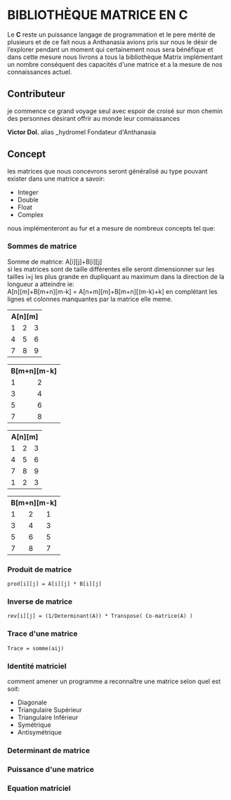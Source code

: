# BIBLIOTHÈQUE MATRICE EN C

Le **C** reste un puissance langage de programmation et le pere mérité de plusieurs et de ce fait nous a Anthanasia avions pris sur nous le désir de l’explorer pendant un moment qui certainement nous sera bénéfique et dans cette mesure nous livrons a tous la bibliothèque Matrix implémentant un nombre conséquent des capacités d'une matrice et a la mesure de nos connaissances actuel.

## Contributeur

je commence ce grand voyage seul avec espoir de croisé sur mon chemin des personnes désirant offrir au monde leur connaissances

**Victor Dol.** alias  _hydromel Fondateur d'Anthanasia

## Concept

les matrices que nous concevrons seront généralisé au type pouvant exister dans une matrice a savoir:
- Integer
- Double
- Float
- Complex

nous implémenteront au fur et a mesure de nombreux concepts tel que:

### Sommes de matrice

Somme de matrice: A[i][j]+B[i][j]<br> 
si les matrices sont de taille différentes elle seront dimensionner sur les tailles i×j les plus grande en dupliquant au maximum dans la direction de la longueur a atteindre ie: <br>
A[n][m]+B[m+n][m-k] = A[n+m][m]+B[m+n][(m-k)+k] en complétant les lignes et colonnes manquantes par la matrice elle meme.

<table>
    <th colspan=3>A[n][m]</th>
    <tr>
        <td>1</td>
        <td>2</td>
        <td>3</td>
    </tr>
    <tr>
        <td>4</td>
        <td>5</td>
        <td>6</td>
    </tr>
    <tr>
        <td>7</td>
        <td>8</td>
        <td>9</td>
    </tr>
</table>
                
<table>
    <th colspan=3>B[m+n][m-k]</th>
    <tr>
        <td>1</td>
        <td>2</td>
    </tr>
    <tr>
        <td>3</td>
        <td>4</td>
    </tr>
    <tr>
        <td>5</td>
        <td>6</td>
    </tr>
    <tr>
        <td>7</td>
        <td>8</td>
    </tr>
</table>

<table>
    <th colspan=3>A[n][m]</th>
    <tr>
        <td>1</td>
        <td>2</td>
        <td>3</td>
    </tr>
    <tr>
        <td>4</td>
        <td>5</td>
        <td>6</td>
    </tr>
    <tr>
        <td>7</td>
        <td>8</td>
        <td>9</td>
    </tr>
    <tr>
        <td>1</td>
        <td>2</td>
        <td>3</td>
    </tr>
</table>

<table>
    <th colspan=3>B[m+n][m-k]</th>
    <tr>
        <td>1</td>
        <td>2</td>
        <td>1</td>
    </tr>
    <tr>
        <td>3</td>
        <td>4</td>
        <td>3</td>
    </tr>
    <tr>
        <td>5</td>
        <td>6</td>
        <td>5</td>
    </tr>
    <tr>
        <td>7</td>
        <td>8</td>
        <td>7</td>
    </tr>
</table>

### Produit de matrice

    prod[i][j] = A[i][j] * B[i][j]
                
### Inverse de matrice

    rev[i][j] = (1/Determinant(A)) * Transpose( Co-matrice(A) )

### Trace d'une matrice

    Trace = somme(aij)

### Identité matriciel

comment amener un programme a reconnaître une matrice selon quel est soit:
- Diagonale
- Triangulaire Supérieur
- Triangulaire Inférieur
- Symétrique
- Antisymétrique

### Determinant de matrice

### Puissance d'une matrice

### Equation matriciel
